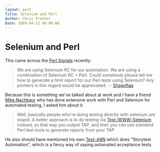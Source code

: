 ```yaml
---
layout: post
Title: Selenium and Perl   
Author: Chris Prather
Date: 2009-04-23 00:00:00
---
```


# Selenium and Perl 
This came across the [Perl Signals][signals] recently:

> We are using Selenium RC for our automation. We are using a combination of
> Selenium RC + Perl. Could somebody please tell me how to generate a html
> report for our Perl tests using Selenium? Any pointers in this regard
> would be appreciated. -- <a href="http://clearspace.openqa.org/message/60971">Shaguftaa</a>

Because this is something we've talked about at work and I have a friend [Mike
Nachbaur][nacho] who has done extensive work with Perl and Selenium for automated
testing, I asked him about it.

> Well, basically people who're doing testing directly with selenium are
> stupid. A better approach is to do testing via <a
> href="http://search.cpan.org/dist/Test-WWW-Selenium/">Test::WWW::Selenium</a>
> instead, so that way you output TAP, and then you can use standard Perl
> test tools to generate reports from your TAP

He also should have mentioned his own [Test::A8N][a8n] which does "Storytest
Automation", which is a fancy way of saying automated acceptance tests.

[nacho]: http://blog.nachbaur.com/
[a8n]: http://search.cpan.org/dist/Test-A8N/
[signals]:http://perl-signals.tumblr.com/
